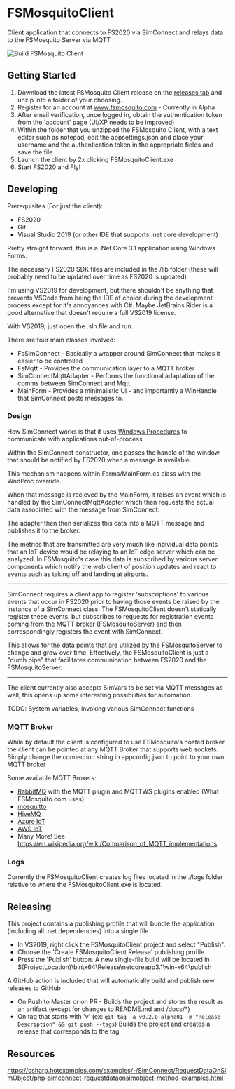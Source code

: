 # FSMosquitoClient

Client application that connects to FS2020 via SimConnect and relays data to the FSMosquito Server via MQTT

![Build FSMosquito Client](https://github.com/fsmosquito/FSMosquitoClient/workflows/Build%20FSMosquito%20Client/badge.svg)

## Getting Started

1. Download the latest FSMosquito Client release on the [releases tab](https://github.com/fsmosquito/FSMosquitoClient/releases) and unzip into a folder of your choosing.
2. Register for an account at www.fsmosquito.com - Currently in Alpha
3. After email verification, once logged in, obtain the authentication token from the 'account' page (UI/XP needs to be improved)
4. Within the folder that you unzipped the FSMosquito Client, with a text editor such as notepad, edit the appsettings.json and place your username and the authentication token in the appropriate fields and save the file.
5. Launch the client by 2x clicking FSMosquitoClient.exe
6. Start FS2020 and Fly!

## Developing

Prerequisites (For just the client):
 - FS2020
 - Git
 - Visual Studio 2019 (or other IDE that supports .net core development)

Pretty straight forward, this is a .Net Core 3.1 application using Windows Forms.

The necessary FS2020 SDK files are included in the /lib folder (these will probably need to be updated over time as FS2020 is updated)

I'm using VS2019 for development, but there shouldn't be anything that prevents VSCode from being the IDE of choice during the
development process except for it's annoyances with C#. Maybe JetBrains Rider is a good alternative that doesn't require a full
VS2019 license.

With VS2019, just open the .sln file and run.

There are four main classes involved:

 - FsSimConnect - Basically a wrapper around SimConnect that makes it easier to be controlled
 - FsMqtt - Provides the communication layer to a MQTT broker
 - SimConnectMqttAdapter - Performs the functional adaptation of the comms between SimConnect and Mqtt.
 - MainForm - Provides a minimalistic UI - and importantly a WinHandle that SimConnect posts messages to.

 ### Design
 
 How SimConnect works is that it uses [Windows Procedures](https://docs.microsoft.com/en-us/windows/win32/winmsg/using-window-procedures) to communicate
 with applications out-of-process
 
 Within the SimConnect constructor, one passes the handle of the window that should be notified by FS2020 when a message is available.
 
 This mechanism happens within Forms/MainForm.cs class with the WndProc override.

 When that message is recieved by the MainForm, it raises an event which is handled by the SimConnectMqttAdapter which then requests the actual data associated with the message from SimConnect.

The adapter then then serializes this data into a MQTT message and publishes it to the broker.

The metrics that are transmitted are very much like individual data points that an IoT device would be relaying to an IoT edge server which can be analyzed. In FSMosquito's case this data is subscribed by various server components which notify the web client of position updates and react to events such as taking off and landing at airports.

 --- 
 
 SimConnect requires a client app to register 'subscriptions' to various events that occur in FS2020 prior to having those events be
 raised by the instance of a SimConnect class. The FSMosquitoClient doesn't statically register these events, but subscribes to requests
 for registration events coming from the MQTT broker (FSMosquitoServer) and then correspondingly registers the event with SimConnect.

 This allows for the data points that are utilized by the FSMosquitoServer to change and grow over time. Effectively, the FSMosquitoClient
 is just a "dumb pipe" that facilitates communication between FS2020 and the FSMosquitoServer.

 ---

 The client currently also accepts SimVars to be set via MQTT messages as well, this opens up some interesting possibilities for automation.

 TODO: System variables, invoking various SimConnect functions

### MQTT Broker

While by default the client is configured to use FSMosquito's hosted broker, the client can be pointed at any MQTT Broker that supports web sockets.
Simply change the connection string in appconfig.json to point to your own MQTT broker

Some available MQTT Brokers:

 - [RabbitMQ](https://www.rabbitmq.com/) with the MQTT plugin and MQTTWS plugins enabled (What FSMosquito.com uses)
 - [mosquitto](https://mosquitto.org/documentation/)
 - [HiveMQ](https://www.hivemq.com/)
 - [Azure IoT](https://docs.microsoft.com/en-us/azure/iot-hub/iot-hub-mqtt-support)
 - [AWS IoT](https://docs.aws.amazon.com/iot/latest/developerguide/mqtt.html)
 - Many More! See https://en.wikipedia.org/wiki/Comparison_of_MQTT_implementations

### Logs

Currently the FSMosquitoClient creates log files located in the ./logs folder relative to where the FSMosquitoClient.exe is located.

## Releasing

This project contains a publishing profile that will bundle the application (including all .net dependencies) into a single file.

 - In VS2019, right click the FSMosquitoClient project and select "Publish".
 - Choose the 'Create FSMosquitoClient Release' publishing profile
 - Press the 'Publish' button. A new single-file build will be located in $(ProjectLocation)\bin\x64\Release\netcoreapp3.1\win-x64\publish


 A GitHub action is included that will automatically build and publish new releases to GitHub

  - On Push to Master or on PR - Builds the project and stores the result as an artifact (except for changes to README.md and /docs/*)
  - On tag that starts with 'v' (ex: ```git tag -a v0.2.0-alpha01 -m "Release Description" && git push --tags```) Builds the project and creates a release that corresponds to the tag.


  ## Resources

  https://csharp.hotexamples.com/examples/-/SimConnect/RequestDataOnSimObject/php-simconnect-requestdataonsimobject-method-examples.html
